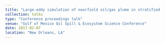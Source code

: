 ```yaml
---
title: "Large-eddy simulation of nearfield oil/gas plume in stratified flow with cross current"
collection: talks
type: "Conference proceedings talk"
venue: "Gulf of Mexico Oil Spill & Ecosystem Science Conference"
date: 2017-02-07
location: "New Orleans, LA"
---
```


